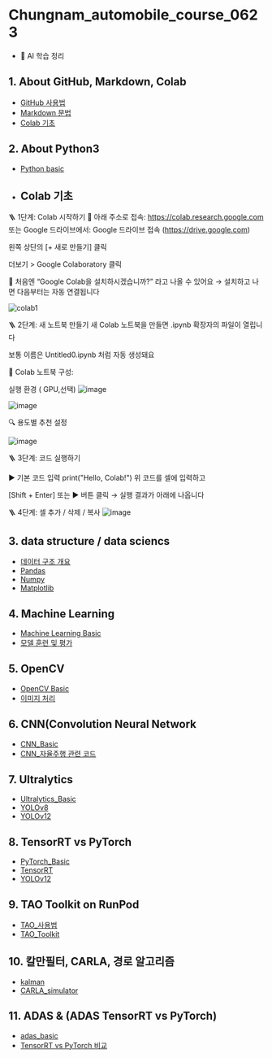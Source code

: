 # Chungnam_automobile_course_0623
-  📘 AI 학습 정리  

## 1. About GitHub, Markdown, Colab
- [GitHub 사용법](github-guide.md)
- [Markdown 문법](markdown-guide.md)  
- [Colab 기초](colab-guide.md)

## 2. About Python3
- [Python basic](python3.md)
- ## Colab 기초    
🪜 1단계: Colab 시작하기
🔗 아래 주소로 접속:
https://colab.research.google.com
또는 Google 드라이브에서:
Google 드라이브 접속 (https://drive.google.com)


왼쪽 상단의 [+ 새로 만들기] 클릭


더보기 > Google Colaboratory 클릭


📌 처음엔 “Google Colab을 설치하시겠습니까?” 라고 나올 수 있어요
 → 설치하고 나면 다음부터는 자동 연결됩니다

![colab1](https://github.com/user-attachments/assets/13ad41ca-8f7c-40fe-b6d6-a47800bea3a9)

🪜 2단계: 새 노트북 만들기
새 Colab 노트북을 만들면 .ipynb 확장자의 파일이 열립니다


보통 이름은 Untitled0.ipynb 처럼 자동 생성돼요


📝 Colab 노트북 구성:

실행 환경 ( GPU,선택)
![image](https://github.com/user-attachments/assets/b0228613-9e87-4a60-8a92-47b5724684af)


![image](https://github.com/user-attachments/assets/f6421b09-ed55-4803-9537-8eb91f83d7ec)

🔍 용도별 추천 설정

![image](https://github.com/user-attachments/assets/de8bf606-0736-4a7e-af71-478696e835e7)

🪜 3단계: 코드 실행하기

▶️ 기본 코드 입력
print("Hello, Colab!")
위 코드를 셀에 입력하고


[Shift + Enter] 또는 ▶️ 버튼 클릭 → 실행 결과가 아래에 나옵니다

🪜 4단계: 셀 추가 / 삭제 / 복사
![image](https://github.com/user-attachments/assets/6f577c97-639c-468e-a3e4-10389229ecd2)
## 3.  data structure / data sciencs

- [데이터 구조 개요](data_structures.md)
- [Pandas](./pandas.md)
- [Numpy](./numpy.md)
- [Matplotlib](./Matplotlib.md)
## 4. Machine Learning

- [Machine Learning Basic](ml_basic.md)
- [모델 훈련 및 평가](./ml_test.md)

## 5. OpenCV

- [OpenCV Basic](OpenCV_basic.md)
- [이미지 처리](./image_test.md)

  
## 6. CNN(Convolution Neural Network
- [CNN_Basic](CNN_basic.md)
- [CNN_자율주행 관련 코드](cnn_test.md)

## 7. Ultralytics
- [Ultralytics_Basic](Ultralytics_basic.md)
- [YOLOv8](YOLOv8_test.md)
- [YOLOv12](YOLOv12_test.md)
  
## 8. TensorRT vs PyTorch 
- [PyTorch_Basic](PyTorch_basic.md)
- [TensorRT](TensorRT_test.md)
- [YOLOv12](YOLOv12_test.md)

## 9. TAO Toolkit on RunPod
- [TAO_사용법](TAO_install.md)
- [TAO_Toolkit](TAO_Toolkit.md)

## 10. 칼만필터, CARLA, 경로 알고리즘
- [kalman](./kalman.md)
- [CARLA_simulator](CARLA.md)

## 11. ADAS & (ADAS TensorRT vs PyTorch)
- [adas_basic](adas_basic.md)
- [TensorRT vs PyTorch 비교](TensorRTvsPyTorch.md)


